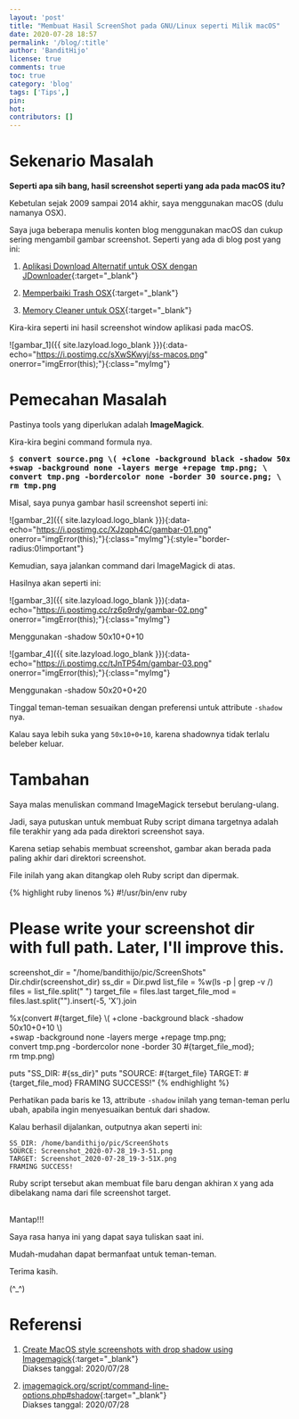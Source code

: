 ```yaml
---
layout: 'post'
title: "Membuat Hasil ScreenShot pada GNU/Linux seperti Milik macOS"
date: 2020-07-28 18:57
permalink: '/blog/:title'
author: 'BanditHijo'
license: true
comments: true
toc: true
category: 'blog'
tags: ['Tips',]
pin:
hot:
contributors: []
---
```


# Sekenario Masalah

**Seperti apa sih bang, hasil screenshot seperti yang ada pada macOS itu?**

Kebetulan sejak 2009 sampai 2014 akhir, saya menggunakan macOS (dulu namanya OSX).

Saya juga beberapa menulis konten blog menggunakan macOS dan cukup sering mengambil gambar screenshot. Seperti yang ada di blog post yang ini:

1. [Aplikasi Download Alternatif untuk OSX dengan JDownloader](/blog/download-client-osx-with-jdownloader){:target="_blank"}

2. [Memperbaiki Trash OSX](/blog/memperbaiki-trash-osx){:target="_blank"}

3. [Memory Cleaner untuk OSX](/blog/memory-cleaner-osx){:target="_blank"}

Kira-kira seperti ini hasil screenshot window aplikasi pada macOS.

![gambar_1]({{ site.lazyload.logo_blank }}){:data-echo="https://i.postimg.cc/sXwSKwyj/ss-macos.png" onerror="imgError(this);"}{:class="myImg"}

# Pemecahan Masalah

Pastinya tools yang diperlukan adalah **ImageMagick**.

Kira-kira begini command formula nya.

<pre>
$ <b>convert source.png \( +clone -background black -shadow 50x10+0+0 \) \
+swap -background none -layers merge +repage tmp.png; \
convert tmp.png -bordercolor none -border 30 source.png; \
rm tmp.png</b>
</pre>

Misal, saya punya gambar hasil screenshot seperti ini:

![gambar_2]({{ site.lazyload.logo_blank }}){:data-echo="https://i.postimg.cc/XJzqph4C/gambar-01.png" onerror="imgError(this);"}{:class="myImg"}{:style="border-radius:0!important"}

Kemudian, saya jalankan command dari ImageMagick di atas.

Hasilnya akan seperti ini:

![gambar_3]({{ site.lazyload.logo_blank }}){:data-echo="https://i.postimg.cc/rz6p9rdy/gambar-02.png" onerror="imgError(this);"}{:class="myImg"}
<p class="img-caption">Menggunakan -shadow 50x10+0+10</p>

![gambar_4]({{ site.lazyload.logo_blank }}){:data-echo="https://i.postimg.cc/tJnTP54m/gambar-03.png" onerror="imgError(this);"}{:class="myImg"}
<p class="img-caption">Menggunakan -shadow 50x20+0+20</p>

Tinggal teman-teman sesuaikan dengan preferensi untuk attribute `-shadow` nya.

Kalau saya lebih suka yang `50x10+0+10`, karena shadownya tidak terlalu beleber keluar.


# Tambahan

Saya malas menuliskan command ImageMagick tersebut berulang-ulang.

Jadi, saya putuskan untuk membuat Ruby script dimana targetnya adalah file terakhir yang ada pada direktori screenshot saya.

Karena setiap sehabis membuat screenshot, gambar akan berada pada paling akhir dari direktori screenshot.

File inilah yang akan ditangkap oleh Ruby script dan dipermak.

{% highlight ruby linenos %}
#!/usr/bin/env ruby

# Please write your screenshot dir with full path. Later, I'll improve this.
screenshot_dir = "/home/bandithijo/pic/ScreenShots"
Dir.chdir(screenshot_dir)
ss_dir = Dir.pwd
list_file = %w(ls -p | grep -v /)
files = list_file.split(" ")
target_file = files.last
target_file_mod = files.last.split("").insert(-5, 'X').join

%x(convert #{target_file} \\( +clone -background black -shadow 50x10+0+10 \\) \
+swap -background none -layers merge +repage tmp.png; \
convert tmp.png -bordercolor none -border 30 #{target_file_mod}; \
rm tmp.png)

puts "SS_DIR: #{ss_dir}"
puts "SOURCE: #{target_file}
TARGET: #{target_file_mod}
FRAMING SUCCESS!"
{% endhighlight %}

Perhatikan pada baris ke 13, attribute `-shadow` inilah yang teman-teman perlu ubah, apabila ingin menyesuaikan bentuk dari shadow.

Kalau berhasil dijalankan, outputnya akan seperti ini:

```
SS_DIR: /home/bandithijo/pic/ScreenShots
SOURCE: Screenshot_2020-07-28_19-3-51.png
TARGET: Screenshot_2020-07-28_19-3-51X.png
FRAMING SUCCESS!
```

Ruby script tersebut akan membuat file baru dengan akhiran `X` yang ada dibelakang nama dari file screenshot target.



<br>
Mantap!!!

Saya rasa hanya ini yang dapat saya tuliskan saat ini.

Mudah-mudahan dapat bermanfaat untuk teman-teman.

Terima kasih.

(^_^)








# Referensi


1. [Create MacOS style screenshots with drop shadow using Imagemagick](https://apple.stackexchange.com/questions/384323/create-macos-style-screenshots-with-drop-shadow-using-imagemagick){:target="_blank"}
<br>Diakses tanggal: 2020/07/28

2. [imagemagick.org/script/command-line-options.php#shadow](https://imagemagick.org/script/command-line-options.php#shadow){:target="_blank"}
<br>Diakses tanggal: 2020/07/28
